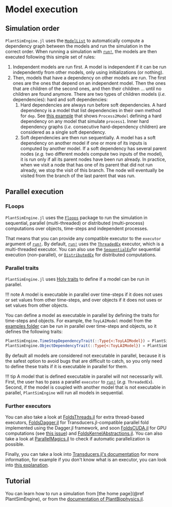 # Model execution 

## Simulation order 

`PlantSimEngine.jl` uses the [`ModelList`](@ref) to automatically compute a dependency graph between the models and run the simulation in the correct order. When running a simulation with [`run!`](@ref), the models are then executed following this simple set of rules:

1. Independent models are run first. A model is independent if it can be run independently from other models, only using initializations (or nothing). 
2. Then, models that have a dependency on other models are run. The first ones are the ones that depend on an independent model. Then the ones that are children of the second ones, and then their children ... until no children are found anymore. There are two types of children models (*i.e.* dependencies): hard and soft dependencies:
   1. Hard dependencies are always run before soft dependencies. A hard dependency is a model that list dependencies in their own method for `dep`. See [this example](https://github.com/VEZY/PlantSimEngine.jl/blob/3d91bb053ddbd087d38dcffcedd33a9db35a0fcc/examples/dummy.jl#L39) that shows `Process2Model` defining a hard dependency on any model that simulate `process1`. Inner hard dependency graphs (*i.e.* consecutive hard-dependency children) are considered as a single soft dependency.
   2. Soft dependencies are then run sequentially. A model has a soft dependency on another model if one or more of its inputs is computed by another model. If a soft dependency has several parent nodes (*e.g.* two different models compute two inputs of the model), it is run only if all its parent nodes have been run already. In practice, when we visit a node that has one of its parent that did not run already, we stop the visit of this branch. The node will eventually be visited from the branch of the last parent that was run.

## Parallel execution

### FLoops

`PlantSimEngine.jl` uses the [`Floops`](https://juliafolds.github.io/FLoops.jl/stable/) package to run the simulation in sequential, parallel (multi-threaded) or distributed (multi-process) computations over objects, time-steps and independent processes. 

That means that you can provide any compatible executor to the `executor` argument of [`run!`](@ref). By default, [`run!`](@ref) uses the [`ThreadedEx`](https://juliafolds.github.io/FLoops.jl/stable/reference/api/#executor) executor, which is a multi-threaded executor. You can also use the [`SequentialEx`](https://juliafolds.github.io/Transducers.jl/dev/reference/manual/#Transducers.SequentialEx)for sequential execution (non-parallel), or [`DistributedEx`](https://juliafolds.github.io/Transducers.jl/dev/reference/manual/#Transducers.DistributedEx) for distributed computations.

### Parallel traits

`PlantSimEngine.jl` uses [Holy traits](https://invenia.github.io/blog/2019/11/06/julialang-features-part-2/) to define if a model can be run in parallel.

!!! note
    A model is executable in parallel over time-steps if it does not uses or set values from other time-steps, and over objects if it does not uses or set values from other objects.

You can define a model as executable in parallel by defining the traits for time-steps and objects. For example, the `ToyLAIModel` model from the [examples folder](https://github.com/VEZY/PlantSimEngine.jl/tree/main/examples) can be run in parallel over time-steps and objects, so it defines the following traits:

```julia
PlantSimEngine.TimeStepDependencyTrait(::Type{<:ToyLAIModel}) = PlantSimEngine.IsTimeStepIndependent()
PlantSimEngine.ObjectDependencyTrait(::Type{<:ToyLAIModel}) = PlantSimEngine.IsObjectIndependent()
```

By default all models are considered not executable in parallel, because it is the safest option to avoid bugs that are difficult to catch, so you only need to define these traits if it is executable in parallel for them.

!!! tip
    A model that is defined executable in parallel will not necessarily will. First, the user has to pass a parallel `executor` to [`run!`](@ref) (*e.g.* `ThreadedEx`). Second, if the model is coupled with another model that is not executable in parallel, `PlantSimEngine` will run all models in sequential.

### Further executors

You can also take a look at [FoldsThreads.jl](https://github.com/JuliaFolds/FoldsThreads.jl) for extra thread-based executors, [FoldsDagger.jl](https://github.com/JuliaFolds/FoldsDagger.jl) for 
Transducers.jl-compatible parallel fold implemented using the Dagger.jl framework, and soon [FoldsCUDA.jl](https://github.com/JuliaFolds/FoldsCUDA.jl) for GPU computations 
(see [this issue](https://github.com/VEZY/PlantSimEngine.jl/issues/22)) and [FoldsKernelAbstractions.jl](https://github.com/JuliaFolds/FoldsKernelAbstractions.jl). You can also take a look at 
[ParallelMagics.jl](https://github.com/JuliaFolds/ParallelMagics.jl) to check if automatic parallelization is possible.

Finally, you can take a look into [Transducers.jl's documentation](https://github.com/JuliaFolds/Transducers.jl) for more information, for example if you don't know what is an executor, you can look into [this explanation](https://juliafolds.github.io/Transducers.jl/stable/explanation/glossary/#glossary-executor).

## Tutorial

You can learn how to run a simulation from [the home page](@ref PlantSimEngine), or from the [documentation of PlantBiophysics.jl](https://vezy.github.io/PlantBiophysics.jl/stable/simulation/first_simulation/).